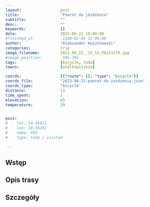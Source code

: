 ```yaml
---
layout:                 post
title:                  "Powrót do jeżdżenia"
subtitle:               ""
desc:                   ""
keywords:               []
date:                   2023-06-22 18:00:00
#finished_at:            2100-02-09 12:00:00
author:                 "Aleksander Kwiatkowski"
categories:             trip
image_filename:         2023_06_22__15_51_P6223179.jpg
#image_position:         50% 70%
tags:                   [bicycle, todo]
towns:                  [wielkopolskie]

coords:                 [{"route": [], "type": "bicycle"}]
coords_file:            "2023-06-22-powrot-do-jezdzenia.json"
coords_type:            "bicycle"
distance:               13
time_spent:             1
elevation:              65
temperature:            29


pois:
#  - lat: 54.45911
#    lon: 18.56281
#    name: POI
#    type: todo / visited

---
```



## Wstęp

## Opis trasy

<div class="strava-embed-placeholder" data-embed-type="activity" data-embed-id="9316042395"></div><script src="https://strava-embeds.com/embed.js"></script>

## Szczegóły
